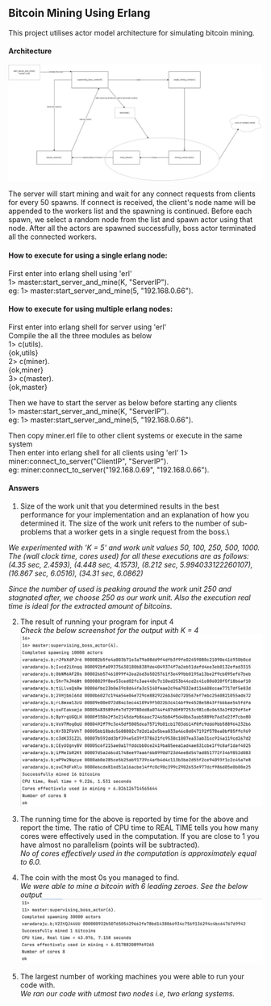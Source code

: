 ## Bitcoin Mining Using Erlang

This project utilises actor model architecture for simulating bitcoin mining.

#### Architecture

![title](project_flow_chart.jpeg)

The server will start mining and wait for any connect requests from clients
for every 50 spawns. If connect is received, the client's node name will be
appended to the workers list and the spawning is continued. Before each spawn,
we select a random node from the list and spawn actor using that node. After all
the actors are spawned successfully, boss actor terminated all the connected workers.

#### How to execute for using a single erlang node:
First enter into erlang shell using 'erl'\
1> master:start_server_and_mine(K, "ServerIP").\
eg: 1> master:start_server_and_mine(5, "192.168.0.66").

#### How to execute for using multiple erlang nodes:
First enter into erlang shell for server using 'erl'\
Compile the all the three modules as below\
1> c(utils).\
{ok,utils}\
2> c(miner).\
{ok,miner}\
3> c(master).\
{ok,master}

Then we have to start the server as below before starting any clients\
1> master:start_server_and_mine(K, "ServerIP").\
eg: 1> master:start_server_and_mine(5, "192.168.0.66").

Then copy miner.erl file to other client systems or execute in the same system\
Then enter into erlang shell for all clients using 'erl'
1> miner:connect_to_server("ClientIP", "ServerIP").\
eg: miner:connect_to_server("192.168.0.69", "192.168.0.66").


#### Answers

1. Size of the work unit that you determined results in the best performance for your implementation and an explanation
   of how you determined it. The size of the work unit refers to the number of sub-problems that a worker gets in a
   single request from the boss.\

_We experimented with 'K = 5' and work unit values 50, 100, 250, 500, 1000. The (wall clock time, cores used) 
for all these executions are as follows: (4.35 sec, 2.4593), (4.448 sec, 4.1573), (8.212 sec, 5.994033122260107),
(16.867 sec, 6.0516), (34.31 sec, 6.0862)_

_Since the number of used is peaking around the work unit 250 and stagnated after, we choose
250 as our work unit. Also the execution real time is ideal for the extracted amount of bitcoins._

2. The result of running your program for input 4\
_Check the below screenshot for the output with K = 4_
   ![title](output_for_4.png)
   
3. The running time for the above is reported by time for the above and report the time. The ratio of CPU time to REAL
   TIME tells you how many cores were effectively used in the computation. If you are close to 1 you have almost no
   parallelism (points will be subtracted).\
_No of cores effectively used in the computation is approximately equal to 6.0._

4. The coin with the most 0s you managed to find.\
_We were able to mine a bitcoin with 6 leading zeroes. See the below output_
   ![title](coin_with_most_zeroes.png)

5. The largest number of working machines you were able to run your code with.\
_We ran our code with utmost two nodes i.e, two erlang systems._ 
